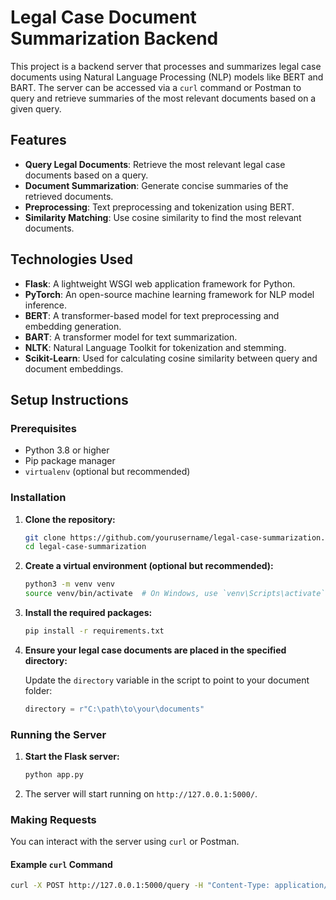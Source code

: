 # Legal Case Document Summarization Backend

This project is a backend server that processes and summarizes legal case documents using Natural Language Processing (NLP) models like BERT and BART. The server can be accessed via a `curl` command or Postman to query and retrieve summaries of the most relevant documents based on a given query.

## Features

- **Query Legal Documents**: Retrieve the most relevant legal case documents based on a query.
- **Document Summarization**: Generate concise summaries of the retrieved documents.
- **Preprocessing**: Text preprocessing and tokenization using BERT.
- **Similarity Matching**: Use cosine similarity to find the most relevant documents.

## Technologies Used

- **Flask**: A lightweight WSGI web application framework for Python.
- **PyTorch**: An open-source machine learning framework for NLP model inference.
- **BERT**: A transformer-based model for text preprocessing and embedding generation.
- **BART**: A transformer model for text summarization.
- **NLTK**: Natural Language Toolkit for tokenization and stemming.
- **Scikit-Learn**: Used for calculating cosine similarity between query and document embeddings.

## Setup Instructions

### Prerequisites

- Python 3.8 or higher
- Pip package manager
- `virtualenv` (optional but recommended)

### Installation

1. **Clone the repository:**

    ```bash
    git clone https://github.com/yourusername/legal-case-summarization.git
    cd legal-case-summarization
    ```

2. **Create a virtual environment (optional but recommended):**

    ```bash
    python3 -m venv venv
    source venv/bin/activate  # On Windows, use `venv\Scripts\activate`
    ```

3. **Install the required packages:**

    ```bash
    pip install -r requirements.txt
    ```

4. **Ensure your legal case documents are placed in the specified directory:**

    Update the `directory` variable in the script to point to your document folder:

    ```python
    directory = r"C:\path\to\your\documents"
    ```

### Running the Server

1. **Start the Flask server:**

    ```bash
    python app.py
    ```

2. The server will start running on `http://127.0.0.1:5000/`.

### Making Requests

You can interact with the server using `curl` or Postman.

#### Example `curl` Command

```bash
curl -X POST http://127.0.0.1:5000/query -H "Content-Type: application/json" -d '{"query": "Your legal query here"}'
